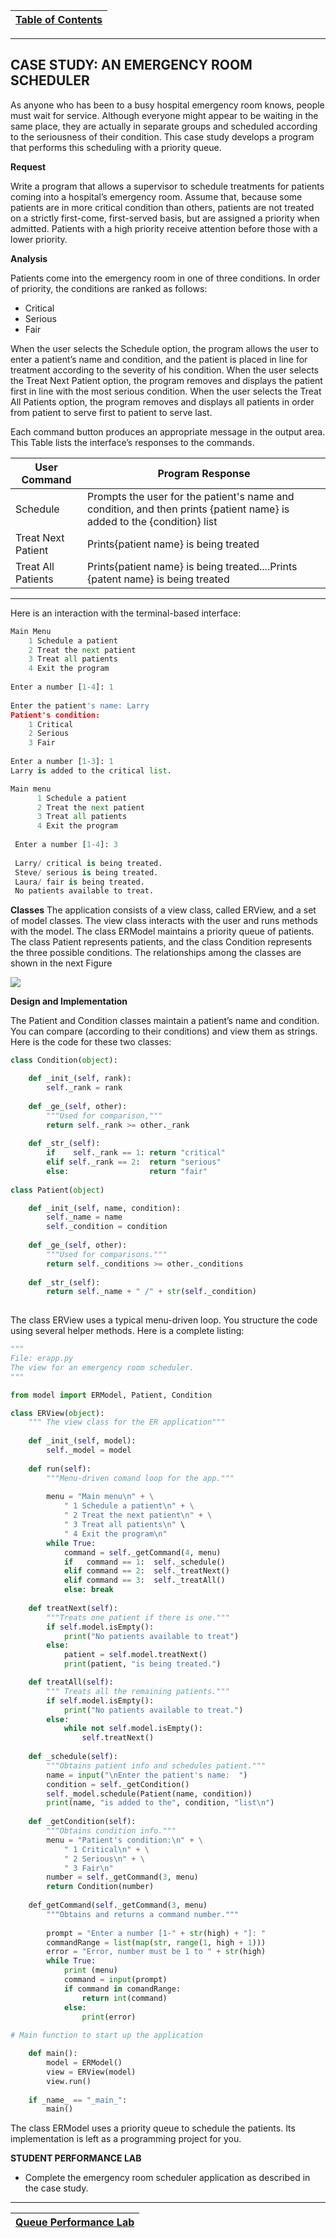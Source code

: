 |[Table of Contents](/master/00-Table-of-Contents.md)|
|---|

---

## CASE STUDY: AN EMERGENCY ROOM SCHEDULER

As anyone who has been to a busy hospital emergency room knows, people must wait for service. Although everyone might appear to be waiting in the same place, they are actually in separate groups and scheduled according to the seriousness of their condition. This case study develops a program that performs this scheduling with a priority queue.

**Request**

Write a program that allows a supervisor to schedule treatments for patients coming into a hospital’s emergency room. Assume that, because some patients are in more critical condition than others, patients are not treated on a strictly first-come, first-served basis, but are assigned a priority when admitted. Patients with a high priority receive attention before those with a lower priority.

**Analysis**

Patients come into the emergency room in one of three conditions. In order of priority, the conditions are ranked as follows:

* Critical
* Serious
* Fair

When the user selects the Schedule option, the program allows the user to enter a patient’s name and condition, and the patient is placed in line for treatment according to the severity of his condition. When the user selects the Treat Next Patient option, the program removes and displays the patient first in line with the most serious condition. When the user selects the Treat All Patients option, the program removes and displays all patients in order from patient to serve first to patient to serve last.

Each command button produces an appropriate message in the output area. This Table lists the interface’s responses to the commands.

|User Command|Program Response|
|------------|----------------|
|Schedule|Prompts the user for the patient's name and condition, and then prints {patient name} is added to the {condition} list|
|Treat Next Patient|Prints{patient name} is being treated|
|Treat All Patients|Prints{patient name} is being treated....Prints {patent name} is being treated|

---
    
Here is an interaction with the terminal-based interface:

```python
Main Menu
    1 Schedule a patient
    2 Treat the next patient
    3 Treat all patients
    4 Exit the program
  
Enter a number [1-4]: 1
  
Enter the patient's name: Larry
Patient's condition:
    1 Critical
    2 Serious
    3 Fair
  
Enter a number [1-3]: 1
Larry is added to the critical list.

Main menu
      1 Schedule a patient
      2 Treat the next patient
      3 Treat all patients
      4 Exit the program
      
 Enter a number [1-4]: 3
 
 Larry/ critical is being treated.
 Steve/ serious is being treated.
 Laura/ fair is being treated.
 No patients available to treat.
 ```
 
**Classes**
The application consists of a view class, called ERView, and a set of model classes. The view class interacts with the user and runs methods with the model. The class ERModel maintains a priority queue of patients. The class Patient represents patients, and the class Condition represents the three possible conditions. The relationships among the classes are shown in the next Figure

![](/Assets/Condition1.png)

**Design and Implementation**

The Patient and Condition classes maintain a patient’s name and condition. You can compare (according to their conditions) and view them as strings. Here is the code for these two classes:

```python
class Condition(object):

    def _init_(self, rank):
        self._rank = rank
        
    def _ge_(self, other):
        """Used for comparison,"""
        return self._rank >= other._rank
        
    def _str_(self):
        if    self._rank == 1: return "critical"
        elif self._rank == 2:  return "serious"
        else:                  return "fair"
        
class Patient(object)

    def _init_(self, name, condition):
        self._name = name
        self._condition = condition
        
    def _ge_(self, other):
        """Used for comparisons."""
        return self._conditions >= other._conditions
        
    def _str_(self):
        return self._name + " /" + str(self._condition)
        
 ```

The class ERView uses a typical menu-driven loop. You structure the code using several helper methods. Here is a complete listing:

```python
"""
File: erapp.py
The view for an emergency room scheduler.
"""

from model import ERModel, Patient, Condition

class ERView(object):
    """ The view class for the ER application"""
    
    def _init_(self, model):
        self._model = model
        
    def run(self):
        """Menu-driven comand loop for the app."""
        
        menu = "Main menu\n" + \
            " 1 Schedule a patient\n" + \
            " 2 Treat the next patient\n" + \
            " 3 Treat all patients\n" \
            " 4 Exit the program\n"
        while True:
            command = self._getCommand(4, menu)
            if   command == 1:  self._schedule()
            elif command == 2:  self._treatNext()
            elif command == 3:  self._treatAll()
            else: break
            
    def treatNext(self):
        """Treats one patient if there is one."""
        if self.model.isEmpty():
            print("No patients available to treat")
        else:
            patient = self.model.treatNext()
            print(patient, "is being treated.")

    def treatAll(self):
        """ Treats all the remaining patients."""
        if self.model.isEmpty():
            print("No patients available to treat.")
        else:
            while not self.model.isEmpty():
                self.treatNext()
                
    def _schedule(self):
        """Obtains patient info and schedules patient."""
        name = input("\nEnter the patient's name:  ")
        condition = self._getCondition()
        self._model.schedule(Patient(name, condition))
        print(name, "is added to the", condition, "list\n")
        
    def _getCondition(self):
        """Obtains condition info."""
        menu = "Patient's condition:\n" + \
            " 1 Critical\n" + \
            " 2 Serious\n" + \
            " 3 Fair\n"
        number = self._getCommand(3, menu)
        return Condition(number)
        
    def_getCommand(self._getCommand(3, menu)
        """Obtains and returns a command number."""
        
        prompt = "Enter a number [1-" + str(high) + "]: "
        commandRange = list(map(str, range(1, high + 1)))
        error = "Error, number must be 1 to " + str(high)
        while True:
            print (menu)
            command = input(prompt)
            if command in comandRange:
                return int(command)
            else:
                print(error)
                
# Main function to start up the application 

    def main():
        model = ERModel()
        view = ERView(model)
        view.run()
        
    if _name_ == "_main_":
        main()
```

The class ERModel uses a priority queue to schedule the patients. Its implementation is left as a programming project for you.

**STUDENT PERFORMANCE LAB**

* Complete the emergency room scheduler application as described in the case study.

---

|[Queue Performance Lab](/20_Queue_Perf_Lab.md)|
|---|
